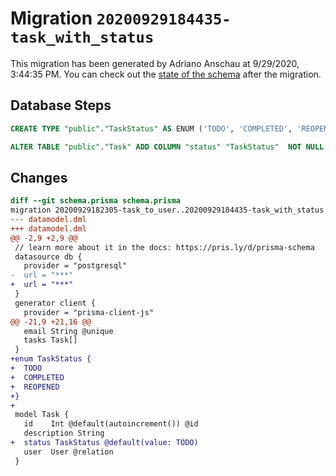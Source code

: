 # Migration `20200929184435-task_with_status`

This migration has been generated by Adriano Anschau at 9/29/2020, 3:44:35 PM.
You can check out the [state of the schema](./schema.prisma) after the migration.

## Database Steps

```sql
CREATE TYPE "public"."TaskStatus" AS ENUM ('TODO', 'COMPLETED', 'REOPENED')

ALTER TABLE "public"."Task" ADD COLUMN "status" "TaskStatus"  NOT NULL DEFAULT E'TODO'
```

## Changes

```diff
diff --git schema.prisma schema.prisma
migration 20200929182305-task_to_user..20200929184435-task_with_status
--- datamodel.dml
+++ datamodel.dml
@@ -2,9 +2,9 @@
 // learn more about it in the docs: https://pris.ly/d/prisma-schema
 datasource db {
   provider = "postgresql"
-  url = "***"
+  url = "***"
 }
 generator client {
   provider = "prisma-client-js"
@@ -21,9 +21,16 @@
   email String @unique
   tasks Task[]
 }
+enum TaskStatus {
+  TODO
+  COMPLETED
+  REOPENED
+}
+
 model Task {
   id    Int @default(autoincrement()) @id
   description String
+  status TaskStatus @default(value: TODO)
   user  User @relation
 }
```


